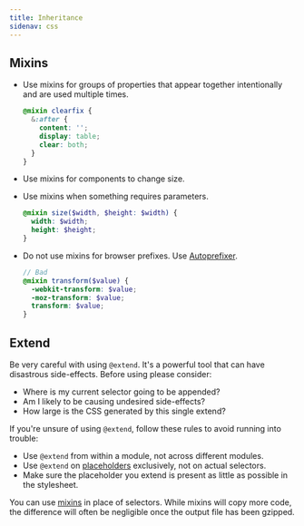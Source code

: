```yaml
---
title: Inheritance
sidenav: css
---
```


## Mixins
- Use mixins for groups of properties that appear together intentionally and
  are used multiple times.

  ```scss
  @mixin clearfix {
    &:after {
      content: '';
      display: table;
      clear: both;
    }
  }
  ```

- Use mixins for components to change size.
- Use mixins when something requires parameters.

  ```scss
  @mixin size($width, $height: $width) {
    width: $width;
    height: $height;
  }
  ```

- Do not use mixins for browser prefixes. Use [Autoprefixer](https://github.com/postcss/autoprefixer).

  ```scss
  // Bad
  @mixin transform($value) {
    -webkit-transform: $value;
    -moz-transform: $value;
    transform: $value;
  }
  ```


## Extend
Be very careful with using `@extend`. It's a powerful tool that can have
disastrous side-effects. Before using please consider:

- Where is my current selector going to be appended?
- Am I likely to be causing undesired side-effects?
- How large is the CSS generated by this single extend?

If you're unsure of using `@extend`, follow these rules to avoid running into
trouble:

- Use `@extend` from within a module, not across different modules.
- Use `@extend` on [placeholders] exclusively, not on actual selectors.
- Make sure the placeholder you extend is present as little as possible in the
  stylesheet.

You can use [mixins] in place of selectors. While mixins will copy more code,
the difference will often be negligible once the output file has been gzipped.

[mixins]: http://sass-lang.com/guide#mixins
[placeholders]: http://thesassway.com/intermediate/understanding-placeholder-selectors
